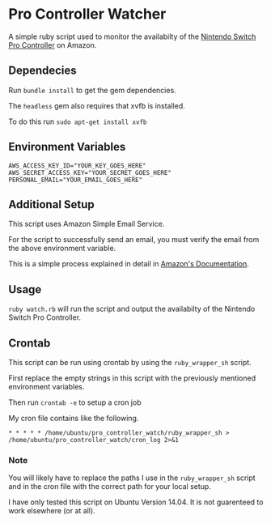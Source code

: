 # Pro Controller Watcher
A simple ruby script used to monitor the availabilty of the [Nintendo Switch Pro Controller](https://www.amazon.com/dp/B01NAWKYZ0/) on Amazon.

## Dependecies

Run `bundle install` to get the gem dependencies.

The `headless` gem also requires that xvfb is installed.

To do this run `sudo apt-get install xvfb`

## Environment Variables
```
AWS_ACCESS_KEY_ID="YOUR_KEY_GOES_HERE"
AWS_SECRET_ACCESS_KEY="YOUR_SECRET_GOES_HERE"
PERSONAL_EMAIL="YOUR_EMAIL_GOES_HERE"
```

## Additional Setup
This script uses Amazon Simple Email Service.

For the script to successfully send an email, you must verify the email from the above environment variable.

This is a simple process explained in detail in [Amazon's Documentation](https://docs.aws.amazon.com/ses/latest/DeveloperGuide/verify-email-addresses.html).

## Usage
`ruby watch.rb` will run the script and output the availabilty of the Nintendo Switch Pro Controller.

## Crontab
This script can be run using crontab by using the `ruby_wrapper_sh` script.

First replace the empty strings in this script with the previously mentioned environment variables.

Then run `crontab -e` to setup a cron job

My cron file contains like the following.
```
* * * * * /home/ubuntu/pro_controller_watch/ruby_wrapper_sh > /home/ubuntu/pro_controller_watch/cron_log 2>&1
```

### Note
You will likely have to replace the paths I use in the `ruby_wrapper_sh` script and in the cron file with the correct path for your local setup.

I have only tested this script on Ubuntu Version 14.04.  It is not guarenteed to work elsewhere (or at all).
